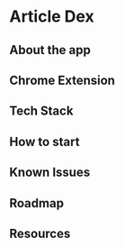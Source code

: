 # Article Dex

## About the app

## Chrome Extension

## Tech Stack

## How to start

## Known Issues

## Roadmap

## Resources
